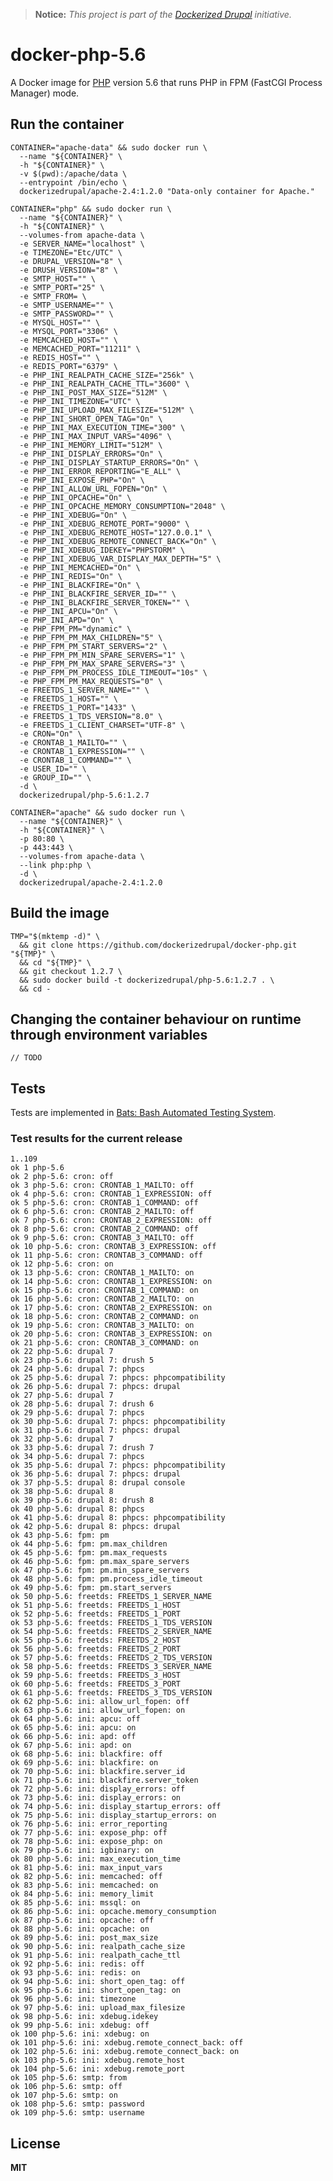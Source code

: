 > **Notice:** *This project is part of the [Dockerized Drupal](https://dockerizedrupal.com/) initiative.*

# docker-php-5.6

A Docker image for [PHP](http://php.net/) version 5.6 that runs PHP in FPM (FastCGI Process Manager) mode.

## Run the container

    CONTAINER="apache-data" && sudo docker run \
      --name "${CONTAINER}" \
      -h "${CONTAINER}" \
      -v $(pwd):/apache/data \
      --entrypoint /bin/echo \
      dockerizedrupal/apache-2.4:1.2.0 "Data-only container for Apache."

    CONTAINER="php" && sudo docker run \
      --name "${CONTAINER}" \
      -h "${CONTAINER}" \
      --volumes-from apache-data \
      -e SERVER_NAME="localhost" \
      -e TIMEZONE="Etc/UTC" \
      -e DRUPAL_VERSION="8" \
      -e DRUSH_VERSION="8" \
      -e SMTP_HOST="" \
      -e SMTP_PORT="25" \
      -e SMTP_FROM= \
      -e SMTP_USERNAME="" \
      -e SMTP_PASSWORD="" \
      -e MYSQL_HOST="" \
      -e MYSQL_PORT="3306" \
      -e MEMCACHED_HOST="" \
      -e MEMCACHED_PORT="11211" \
      -e REDIS_HOST="" \
      -e REDIS_PORT="6379" \
      -e PHP_INI_REALPATH_CACHE_SIZE="256k" \
      -e PHP_INI_REALPATH_CACHE_TTL="3600" \
      -e PHP_INI_POST_MAX_SIZE="512M" \
      -e PHP_INI_TIMEZONE="UTC" \
      -e PHP_INI_UPLOAD_MAX_FILESIZE="512M" \
      -e PHP_INI_SHORT_OPEN_TAG="On" \
      -e PHP_INI_MAX_EXECUTION_TIME="300" \
      -e PHP_INI_MAX_INPUT_VARS="4096" \
      -e PHP_INI_MEMORY_LIMIT="512M" \
      -e PHP_INI_DISPLAY_ERRORS="On" \
      -e PHP_INI_DISPLAY_STARTUP_ERRORS="On" \
      -e PHP_INI_ERROR_REPORTING="E_ALL" \
      -e PHP_INI_EXPOSE_PHP="On" \
      -e PHP_INI_ALLOW_URL_FOPEN="On" \
      -e PHP_INI_OPCACHE="On" \
      -e PHP_INI_OPCACHE_MEMORY_CONSUMPTION="2048" \
      -e PHP_INI_XDEBUG="On" \
      -e PHP_INI_XDEBUG_REMOTE_PORT="9000" \
      -e PHP_INI_XDEBUG_REMOTE_HOST="127.0.0.1" \
      -e PHP_INI_XDEBUG_REMOTE_CONNECT_BACK="On" \
      -e PHP_INI_XDEBUG_IDEKEY="PHPSTORM" \
      -e PHP_INI_XDEBUG_VAR_DISPLAY_MAX_DEPTH="5" \
      -e PHP_INI_MEMCACHED="On" \
      -e PHP_INI_REDIS="On" \
      -e PHP_INI_BLACKFIRE="On" \
      -e PHP_INI_BLACKFIRE_SERVER_ID="" \
      -e PHP_INI_BLACKFIRE_SERVER_TOKEN="" \
      -e PHP_INI_APCU="On" \
      -e PHP_INI_APD="On" \
      -e PHP_FPM_PM="dynamic" \
      -e PHP_FPM_PM_MAX_CHILDREN="5" \
      -e PHP_FPM_PM_START_SERVERS="2" \
      -e PHP_FPM_PM_MIN_SPARE_SERVERS="1" \
      -e PHP_FPM_PM_MAX_SPARE_SERVERS="3" \
      -e PHP_FPM_PM_PROCESS_IDLE_TIMEOUT="10s" \
      -e PHP_FPM_PM_MAX_REQUESTS="0" \
      -e FREETDS_1_SERVER_NAME="" \
      -e FREETDS_1_HOST="" \
      -e FREETDS_1_PORT="1433" \
      -e FREETDS_1_TDS_VERSION="8.0" \
      -e FREETDS_1_CLIENT_CHARSET="UTF-8" \
      -e CRON="On" \
      -e CRONTAB_1_MAILTO="" \
      -e CRONTAB_1_EXPRESSION="" \
      -e CRONTAB_1_COMMAND="" \
      -e USER_ID="" \
      -e GROUP_ID="" \
      -d \
      dockerizedrupal/php-5.6:1.2.7

    CONTAINER="apache" && sudo docker run \
      --name "${CONTAINER}" \
      -h "${CONTAINER}" \
      -p 80:80 \
      -p 443:443 \
      --volumes-from apache-data \
      --link php:php \
      -d \
      dockerizedrupal/apache-2.4:1.2.0
      
## Build the image

    TMP="$(mktemp -d)" \
      && git clone https://github.com/dockerizedrupal/docker-php.git "${TMP}" \
      && cd "${TMP}" \
      && git checkout 1.2.7 \
      && sudo docker build -t dockerizedrupal/php-5.6:1.2.7 . \
      && cd -

## Changing the container behaviour on runtime through environment variables

    // TODO

## Tests

Tests are implemented in [Bats: Bash Automated Testing System](https://github.com/sstephenson/bats).

### Test results for the current release

    1..109
    ok 1 php-5.6
    ok 2 php-5.6: cron: off
    ok 3 php-5.6: cron: CRONTAB_1_MAILTO: off
    ok 4 php-5.6: cron: CRONTAB_1_EXPRESSION: off
    ok 5 php-5.6: cron: CRONTAB_1_COMMAND: off
    ok 6 php-5.6: cron: CRONTAB_2_MAILTO: off
    ok 7 php-5.6: cron: CRONTAB_2_EXPRESSION: off
    ok 8 php-5.6: cron: CRONTAB_2_COMMAND: off
    ok 9 php-5.6: cron: CRONTAB_3_MAILTO: off
    ok 10 php-5.6: cron: CRONTAB_3_EXPRESSION: off
    ok 11 php-5.6: cron: CRONTAB_3_COMMAND: off
    ok 12 php-5.6: cron: on
    ok 13 php-5.6: cron: CRONTAB_1_MAILTO: on
    ok 14 php-5.6: cron: CRONTAB_1_EXPRESSION: on
    ok 15 php-5.6: cron: CRONTAB_1_COMMAND: on
    ok 16 php-5.6: cron: CRONTAB_2_MAILTO: on
    ok 17 php-5.6: cron: CRONTAB_2_EXPRESSION: on
    ok 18 php-5.6: cron: CRONTAB_2_COMMAND: on
    ok 19 php-5.6: cron: CRONTAB_3_MAILTO: on
    ok 20 php-5.6: cron: CRONTAB_3_EXPRESSION: on
    ok 21 php-5.6: cron: CRONTAB_3_COMMAND: on
    ok 22 php-5.6: drupal 7
    ok 23 php-5.6: drupal 7: drush 5
    ok 24 php-5.6: drupal 7: phpcs
    ok 25 php-5.6: drupal 7: phpcs: phpcompatibility
    ok 26 php-5.6: drupal 7: phpcs: drupal
    ok 27 php-5.6: drupal 7
    ok 28 php-5.6: drupal 7: drush 6
    ok 29 php-5.6: drupal 7: phpcs
    ok 30 php-5.6: drupal 7: phpcs: phpcompatibility
    ok 31 php-5.6: drupal 7: phpcs: drupal
    ok 32 php-5.6: drupal 7
    ok 33 php-5.6: drupal 7: drush 7
    ok 34 php-5.6: drupal 7: phpcs
    ok 35 php-5.6: drupal 7: phpcs: phpcompatibility
    ok 36 php-5.6: drupal 7: phpcs: drupal
    ok 37 php-5.5: drupal 8: drupal console
    ok 38 php-5.6: drupal 8
    ok 39 php-5.6: drupal 8: drush 8
    ok 40 php-5.6: drupal 8: phpcs
    ok 41 php-5.6: drupal 8: phpcs: phpcompatibility
    ok 42 php-5.6: drupal 8: phpcs: drupal
    ok 43 php-5.6: fpm: pm
    ok 44 php-5.6: fpm: pm.max_children
    ok 45 php-5.6: fpm: pm.max_requests
    ok 46 php-5.6: fpm: pm.max_spare_servers
    ok 47 php-5.6: fpm: pm.min_spare_servers
    ok 48 php-5.6: fpm: pm.process_idle_timeout
    ok 49 php-5.6: fpm: pm.start_servers
    ok 50 php-5.6: freetds: FREETDS_1_SERVER_NAME
    ok 51 php-5.6: freetds: FREETDS_1_HOST
    ok 52 php-5.6: freetds: FREETDS_1_PORT
    ok 53 php-5.6: freetds: FREETDS_1_TDS_VERSION
    ok 54 php-5.6: freetds: FREETDS_2_SERVER_NAME
    ok 55 php-5.6: freetds: FREETDS_2_HOST
    ok 56 php-5.6: freetds: FREETDS_2_PORT
    ok 57 php-5.6: freetds: FREETDS_2_TDS_VERSION
    ok 58 php-5.6: freetds: FREETDS_3_SERVER_NAME
    ok 59 php-5.6: freetds: FREETDS_3_HOST
    ok 60 php-5.6: freetds: FREETDS_3_PORT
    ok 61 php-5.6: freetds: FREETDS_3_TDS_VERSION
    ok 62 php-5.6: ini: allow_url_fopen: off
    ok 63 php-5.6: ini: allow_url_fopen: on
    ok 64 php-5.6: ini: apcu: off
    ok 65 php-5.6: ini: apcu: on
    ok 66 php-5.6: ini: apd: off
    ok 67 php-5.6: ini: apd: on
    ok 68 php-5.6: ini: blackfire: off
    ok 69 php-5.6: ini: blackfire: on
    ok 70 php-5.6: ini: blackfire.server_id
    ok 71 php-5.6: ini: blackfire.server_token
    ok 72 php-5.6: ini: display_errors: off
    ok 73 php-5.6: ini: display_errors: on
    ok 74 php-5.6: ini: display_startup_errors: off
    ok 75 php-5.6: ini: display_startup_errors: on
    ok 76 php-5.6: ini: error_reporting
    ok 77 php-5.6: ini: expose_php: off
    ok 78 php-5.6: ini: expose_php: on
    ok 79 php-5.6: ini: igbinary: on
    ok 80 php-5.6: ini: max_execution_time
    ok 81 php-5.6: ini: max_input_vars
    ok 82 php-5.6: ini: memcached: off
    ok 83 php-5.6: ini: memcached: on
    ok 84 php-5.6: ini: memory_limit
    ok 85 php-5.6: ini: mssql: on
    ok 86 php-5.6: ini: opcache.memory_consumption
    ok 87 php-5.6: ini: opcache: off
    ok 88 php-5.6: ini: opcache: on
    ok 89 php-5.6: ini: post_max_size
    ok 90 php-5.6: ini: realpath_cache_size
    ok 91 php-5.6: ini: realpath_cache_ttl
    ok 92 php-5.6: ini: redis: off
    ok 93 php-5.6: ini: redis: on
    ok 94 php-5.6: ini: short_open_tag: off
    ok 95 php-5.6: ini: short_open_tag: on
    ok 96 php-5.6: ini: timezone
    ok 97 php-5.6: ini: upload_max_filesize
    ok 98 php-5.6: ini: xdebug.idekey
    ok 99 php-5.6: ini: xdebug: off
    ok 100 php-5.6: ini: xdebug: on
    ok 101 php-5.6: ini: xdebug.remote_connect_back: off
    ok 102 php-5.6: ini: xdebug.remote_connect_back: on
    ok 103 php-5.6: ini: xdebug.remote_host
    ok 104 php-5.6: ini: xdebug.remote_port
    ok 105 php-5.6: smtp: from
    ok 106 php-5.6: smtp: off
    ok 107 php-5.6: smtp: on
    ok 108 php-5.6: smtp: password
    ok 109 php-5.6: smtp: username

## License

**MIT**
